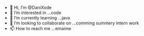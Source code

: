- 👋 Hi, I’m @DaniXode
- 👀 I’m interested in ...code
- 🌱 I’m currently learning ...java
- 💞️ I’m looking to collaborate on ...comming summery intern work
- 📫 How to reach me ...emaime 

<!---
DaniXode/DaniXode is a ✨ special ✨ repository because its `README.md` (this file) appears on your GitHub profile.
You can click the Preview link to take a look at your changes.
--->
